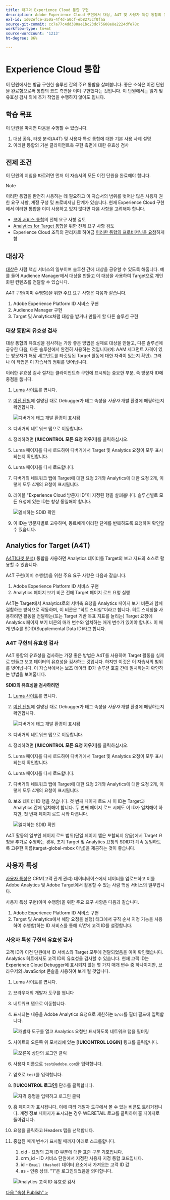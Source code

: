 ```yaml
---
title: 태그와 Experience Cloud 통합 구현
description: Adobe Experience Cloud 구현에서 대상, A4T 및 사용자 특성 통합의 유효성을 검사하는 방법을 알아봅니다. 이 단원은 웹 사이트에 Experience Cloud 구현 자습서의 일부입니다.
exl-id: 1d02efce-a50a-4f4d-a0cf-eb8275cf0faa
source-git-commit: cc7a77c4dd380ae1bc23dc75608e8e2224dfe78c
workflow-type: tm+mt
source-wordcount: '1213'
ht-degree: 86%

---
```


# Experience Cloud 통합

이 단원에서는 방금 구현한 솔루션 간의 주요 통합을 살펴봅니다. 좋은 소식은 이전 단원을 완료함으로써 통합의 코드 측면을 이미 구현했다는 것입니다. 이 단원에서는 읽기 및 유효성 검사 외에 추가 작업을 수행하지 않아도 됩니다.

## 학습 목표

이 단원을 마치면 다음을 수행할 수 있습니다.

1. 대상 공유, 타겟 분석(A4T) 및 사용자 특성 통합에 대한 기본 사용 사례 설명
1. 이러한 통합의 기본 클라이언트측 구현 측면에 대한 유효성 검사

## 전제 조건

이 단원의 지침을 따르려면 먼저 이 자습서의 모든 이전 단원을 완료해야 합니다.

>[!NOTE]
>
>이러한 통합을 완전히 사용하는 데 필요하고 이 자습서의 범위를 벗어난 많은 사용자 권한 요구 사항, 계정 구성 및 프로비저닝 단계가 있습니다. 현재 Experience Cloud 구현에서 이러한 통합을 이미 사용하고 있지 않다면 다음 사항을 고려해야 합니다.
>
>* [코어 서비스 통합](https://experienceleague.adobe.com/docs/core-services/interface/about-core-services/core-services.html?lang=ko-KR)의 전체 요구 사항 검토
>* [Analytics for Target 통합](https://experienceleague.adobe.com/docs/target/using/integrate/a4t/before-implement.html)을 위한 전체 요구 사항 검토
>* Experience Cloud 조직의 관리자로 하여금 [이러한 통합의 프로비저닝을 요청](https://www.adobe.com/go/audiences)하게 함

## 대상자

[대상](https://experienceleague.adobe.com/docs/core-services/interface/audiences/audience-library.html)은 사람 핵심 서비스의 일부이며 솔루션 간에 대상을 공유할 수 있도록 해줍니다. 예를 들어 Audience Manager에서 대상을 만들고 이 대상을 사용하여 Target으로 개인화된 컨텐츠를 전달할 수 있습니다.

A4T 구현(이미 수행함)을 위한 주요 요구 사항은 다음과 같습니다.

1. Adobe Experience Platform ID 서비스 구현
1. Audience Manager 구현
1. Target 및 Analytics처럼 대상을 받거나 만들게 할 다른 솔루션 구현

### 대상 통합의 유효성 검사

대상 통합의 유효성을 검사하는 가장 좋은 방법은 실제로 대상을 만들고, 다른 솔루션에 공유한 다음, 다른 솔루션에서 완전히 사용하는 것입니다(예: AAM 세그먼트 자격이 있는 방문자가 해당 세그먼트를 타깃팅된 Target 활동에 대한 자격이 있는지 확인). 그러나 이 작업은 이 자습서의 범위를 벗어납니다.

이러한 유효성 검사 절차는 클라이언트측 구현에 표시되는 중요한 부분, 즉 방문자 ID에 중점을 둡니다.

1. [Luma 사이트](https://luma.enablementadobe.com/content/luma/us/en.html)를 엽니다.

1. [이전 단원](switch-environments.md)에 설명된 대로 Debugger가 태그 속성을 *사용자* 개발 환경에 매핑하는지 확인합니다.

   ![디버거에 태그 개발 환경이 표시됨](images/switchEnvironments-debuggerOnWeRetail.png)

1. 디버거의 네트워크 탭으로 이동합니다.

1. 정리하려면 **[!UICONTROL 모든 요청 지우기]**&#x200B;를 클릭하십시오.

1. Luma 페이지를 다시 로드하여 디버거에서 Target 및 Analytics 요청이 모두 표시되는지 확인합니다.

1. Luma 페이지를 다시 로드합니다.

1. 디버거의 네트워크 탭에 Target에 대한 요청 2개와 Analytics에 대한 요청 2개, 이렇게 모두 4개의 요청이 표시됩니다.

1. 레이블 &quot;Experience Cloud 방문자 ID&quot;이 지정된 행을 살펴봅니다. 솔루션별로 모든 요청에 있는 ID는 항상 동일해야 합니다.

   ![일치하는 SDID 확인](images/integrations-matchingECIDs.png)

1. 이 ID는 방문자별로 고유하며, 동료에게 이러한 단계를 반복하도록 요청하여 확인할 수 있습니다.

## Analytics for Target (A4T)

[A4T(타겟 분석)](https://experienceleague.adobe.com/docs/target/using/integrate/a4t/a4t.html) 통합을 사용하면 Analytics 데이터를 Target의 보고 지표의 소스로 활용할 수 있습니다.

A4T 구현(이미 수행함)을 위한 주요 요구 사항은 다음과 같습니다.

1. Adobe Experience Platform ID 서비스 구현
1. Analytics 페이지 보기 비콘 전에 Target 페이지 로드 요청 실행

A4T는 Target에서 Analytics로의 서버측 요청을 Analytics 페이지 보기 비콘과 함께 결합하는 방식으로 작동하며, 이 비콘은 &quot;히트 스티칭&quot;이라고 합니다. 히트 스티칭을 사용하려면 활동을 전달하는(또는 Target 기반 목표 지표를 늘리는) Target 요청에 Analytics 페이지 보기 비콘의 매개 변수와 일치하는 매개 변수가 있어야 합니다. 이 매개 변수를 SDID(Supplemental Data ID)라고 합니다.

### A4T 구현의 유효성 검사

A4T 통합의 유효성을 검사하는 가장 좋은 방법은 A4T를 사용하여 Target 활동을 실제로 만들고 보고 데이터의 유효성을 검사하는 것입니다. 하지만 이것은 이 자습서의 범위를 벗어납니다. 이 자습서에서는 보조 데이터 ID가 솔루션 호출 간에 일치하는지 확인하는 방법을 보여줍니다.

**SDID의 유효성을 검사하려면**

1. [Luma 사이트](https://luma.enablementadobe.com/content/luma/us/en.html)를 엽니다.

1. [이전 단원](switch-environments.md)에 설명된 대로 Debugger가 태그 속성을 *사용자* 개발 환경에 매핑하는지 확인합니다.

   ![디버거에 태그 개발 환경이 표시됨](images/switchEnvironments-debuggerOnWeRetail.png)

1. 디버거의 네트워크 탭으로 이동합니다.

1. 정리하려면 **[!UICONTROL 모든 요청 지우기]**&#x200B;를 클릭하십시오.

1. Luma 페이지를 다시 로드하여 디버거에서 Target 및 Analytics 요청이 모두 표시되는지 확인합니다.

1. Luma 페이지를 다시 로드합니다.

1. 디버거의 네트워크 탭에 Target에 대한 요청 2개와 Analytics에 대한 요청 2개, 이렇게 모두 4개의 요청이 표시됩니다.

1. 보조 데이터 ID 행을 찾습니다. 첫 번째 페이지 로드 시 이 ID는 Target과 Analytics 간에 일치해야 합니다. 두 번째 페이지 로드 시에도 이 ID가 일치해야 하지만, 첫 번째 페이지 로드 시와 다릅니다.

   ![일치하는 SDID 확인](images/integrations-matchingSDIDs.png)

A4T 활동의 일부인 페이지 로드 범위(단일 페이지 앱은 포함되지 않음)에서 Target 요청을 추가로 수행하는 경우, 초기 Target 및 Analytics 요청의 SDID가 계속 동일하도록 고유한 이름(target-global-mbox 아님)을 제공하는 것이 좋습니다.

## 사용자 특성

[사용자 특성](https://experienceleague.adobe.com/docs/core-services/interface/customer-attributes/attributes.html?lang=ko-KR)은 CRM(고객 관계 관리) 데이터베이스에서 데이터를 업로드하고 이를 Adobe Analytics 및 Adobe Target에서 활용할 수 있는 사람 핵심 서비스의 일부입니다.

사용자 특성 구현(이미 수행함)을 위한 주요 요구 사항은 다음과 같습니다.

1. Adobe Experience Platform ID 서비스 구현
1. Target 및 Analytics에서 해당 요청을 실행( 태그에서 규칙 순서 지정 기능을 사용하여 수행함)하는 ID 서비스를 통해 *이전*&#x200B;에 고객 ID를 설정합니다.

### 사용자 특성 구현의 유효성 검사

고객 ID가 이전 단원에서 ID 서비스와 Target 모두에 전달되었음을 이미 확인했습니다. Analytics 히트에서도 고객 ID의 유효성을 검사할 수 있습니다.
현재 고객 ID는 Experience Cloud Debugger에 표시되지 않는 몇 가지 매개 변수 중 하나이지만, 브라우저의 JavaScript 콘솔을 사용하여 보게 될 것입니다.

1. Luma 사이트를 엽니다.
1. 브라우저의 개발자 도구를 엽니다
1. 네트워크 탭으로 이동합니다.
1. 표시되는 내용을 Adobe Analytics 요청으로 제한하는 `b/ss`를 필터 필드에 입력합니다.

   ![개발자 도구를 열고 Analytics 요청만 표시하도록 네트워크 탭을 필터링](images/aam-openTheJSConsole.png)

1. 사이트의 오른쪽 위 모서리에 있는 **[!UICONTROL LOGIN]** 링크를 클릭합니다.

   ![오른쪽 상단의 로그인 클릭](images/idservice-loginNav.png)

1. 사용자 이름으로 `test@adobe.com`을 입력합니다.
1. 암호로 `test`를 입력합니다.
1. **[!UICONTROL 로그인]** 단추를 클릭합니다.

   ![자격 증명을 입력하고 로그인 클릭](images/idservice-login.png)

1. 홈 페이지가 표시됩니다. 이에 따라 개발자 도구에서 볼 수 있는 비콘도 트리거됩니다. 계정 정보 페이지가 표시되는 경우 WE.RETAIL 로고를 클릭하여 홈 페이지로 돌아갑니다.
1. 요청을 클릭하고 Headers 탭을 선택합니다.
1. 중첩된 매개 변수가 표시될 때까지 아래로 스크롤합니다.
   1. cid - 요청의 고객 ID 부분에 대한 표준 구분 기호입니다.
   1. crm_id - ID 서비스 단원에서 지정한 사용자 지정 통합 코드입니다.
   1. id - `Email (Hashed)` 데이터 요소에서 가져오는 고객 ID 값
   1. as - 인증 상태. &quot;1&quot;은 로그인되었음을 의미합니다.

   ![Analytics 고객 ID 유효성 검사](images/integrations-analyticsCustomerIDValidation.png)

[다음 &quot;속성 Publish&quot; >](publish.md)
